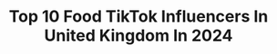 ---
title: Top 10 Food TikTok Influencers In United Kingdom In 2024
description: >-
  Find top food TikTok influencers in United Kingdom in 2024. Most popular hashtags: #fyp #foryoupage #foryou #funny.
platform: TikTok
hits: 928
text_top: See the top-rated TikTok influencers on inBeat.
text_bottom: Our database holds 928 TikTok influencers like this in United Kingdom for you to pitch.
profiles:
  - username: "janetdevlinofficial"
    fullname: >-
      Janet Devlin
    bio: >-
      album & book out now, buy it so I can buy food 👀 backup: @0nlyjans Patreon 👇🏻
    location: "United Kingdom"
    followers: 830600
    engagement: 1199
    commentsToLikes: 0.020419
    id: ckb97tzg8qwl90j2321bykcvb
    verified: true
    hashtags: "#stitch"
  - username: "dobermans_of_tiktok"
    fullname: >-
      Dobermans Of Tiktok
    bio: >-
      ‼️Raw Food, Working Dogs and Dobermans‼️ ⬇️ make ear cropping legal in the uk ⬇️
    location: "United Kingdom"
    followers: 201000
    engagement: 2048
    commentsToLikes: 0.075030
    id: ckcoxgpis9u2s0j23kv8yg5im
    verified: false
    hashtags: "#stopmislabeling, #dobermanaesthetic, #bsl, #europeandobermann"
  - username: "underratedhijabi"
    fullname: >-
      Underratedhijabi
    bio: >-
      CEO of making random food and drinks👩🏾‍🍳🎉🥲 👇🏾 YouTube:Underrated Hijabi
    location: "United Kingdom"
    followers: 1500000
    engagement: 1612
    commentsToLikes: 0.012591
    id: ckbwj1n0y3g720j23f7euttrr
    verified: false
    hashtags: "#ramadan, #sourblastation, #slush, #ramadan2021"
  - username: "willmcb"
    fullname: >-
      Will McBride
    bio: >-
      MY FAVOURITE FOOD IS A BIG MAC
    location: "United Kingdom"
    followers: 758500
    engagement: 3332
    commentsToLikes: 0.010302
    id: ck933wll6q4jq0j78rx96o2e9
    verified: false
    hashtags: "#wistuhouseisbetterthanthehypehouse, #iwantedtoputmyhandoutthewindowonthemotorwaybuttherewasapolicecar, #america, #ilymcdonalds"
  - username: "morgz"
    fullname: >-
      Morgz
    bio: >-
      @morgz on Insta follow me or I’ll steal ur food 😈
    location: "United Kingdom"
    followers: 2600000
    engagement: 1212
    commentsToLikes: 0.026935
    id: ck8p0ufmtih0k0j784tlqv0qj
    verified: true
    hashtags: "#morgz, #couple, #fyp, #funny"
  - username: "thelittletoot"
    fullname: >-
      McToot Meal 🤡
    bio: >-
      Toot! | 23 | she/them | CEO of fast food icons | Loving my ocs 💖🥺 16+ only plz
    location: "United Kingdom"
    followers: 127600
    engagement: 2685
    commentsToLikes: 0.015443
    id: ck92x3mijx41v0j781i9am0gi
    verified: false
    hashtags: "#ronaldmcdonald, #clown, #it, #foryou"
  - username: "sadiatumpa23"
    fullname: >-
      Sadia Tumpa 
    bio: >-
      Itsme🤷🏻♀️ Travel lover 🇧🇩 🇬🇧 🇫🇷 🇨🇭 🇵🇹 🇧🇪 🇮🇹 ✅ FoodieFunLover
    location: "United Kingdom"
    followers: 79300
    engagement: 1085
    commentsToLikes: 0.060029
    id: ck9m0qjr6b9qk0j78s93jzat0
    verified: false
    hashtags: "#team71, #foryoupage, #alqunfudhabd, #xensyymoon"
  - username: "temp_tation"
    fullname: >-
      David Templer
    bio: >-
      #TheShirtlessChef & PT Food/Fitness/Travel/Lifestyle. “Yeah Boiii” socks 👇🏽
    location: "United Kingdom"
    followers: 436200
    engagement: 754
    commentsToLikes: 0.030152
    id: ck81s3qx4prv40j78hsbaomp6
    verified: true
    hashtags: "#tempstips, #theshirtlesschef, #learnontiktok, #easyrecipe"
  - username: "thelittlelondonvegan"
    fullname: >-
      thelittlelondonvegan
    bio: >-
      🍔Food blogger & restaurant reviewer 📸118k IG @thelittlelondonvegan
    location: "United Kingdom"
    followers: 18400
    engagement: 819
    commentsToLikes: 0.066417
    id: ckd0z2veoljnk0j23lmmwb23w
    verified: false
    hashtags: "#vegansoftiktok, #vgang, #veganuary, #whatveganseat"
  - username: "adam.yare"
    fullname: >-
      Ruweyda🍜
    bio: >-
      Food,food,food😚
    location: "United Kingdom"
    followers: 9120
    engagement: 2138
    commentsToLikes: 0.452873
    id: ckb9iyhoe9w5j0j23qyfrn1ie
    verified: false
    hashtags: "#xyzbca, #comment, #viral, #yeet"
---